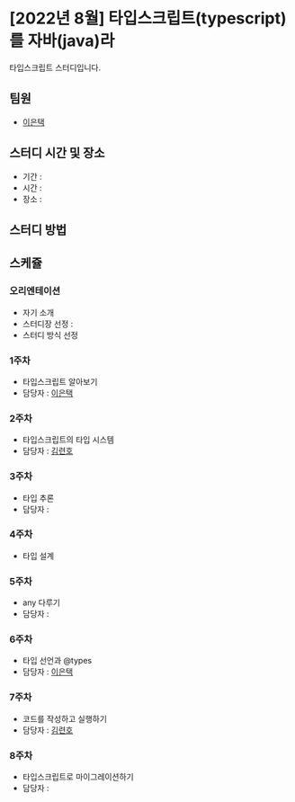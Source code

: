 # [2022년 8월] 타입스크립트(typescript)를 자바(java)라

타입스크립트 스터디입니다.

## 팀원

- [이은택](https://github.com/rudus1012)

## 스터디 시간 및 장소

- 기간 :
- 시간 :
- 장소 :

## 스터디 방법

## 스케쥴

### 오리엔테이션

- 자기 소개
- 스터디장 선정 :
- 스터디 방식 선정

### 1주차

- 타입스크립트 알아보기
- 담당자 : [이은택](https://github.com/rudus1012)

### 2주차

- 타입스크립트의 타입 시스템
- 담당자 : [김련호](https://github.com/LyunhoKim)

### 3주차

- 타입 추론
- 담당자 :

### 4주차

- 타입 설계

### 5주차

- any 다루기
- 담당자 :

### 6주차

- 타입 선언과 @types
- 담당자 : [이은택](https://github.com/rudus1012)

### 7주차

- 코드를 작성하고 실행하기
- 담당자 : [김련호](https://github.com/LyunhoKim)

### 8주차

- 타입스크립트로 마이그레이션하기
- 담당자 :
